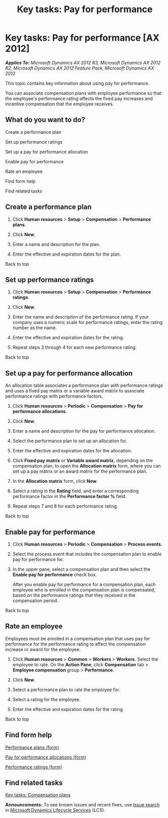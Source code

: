 ﻿---
title: 'Key tasks: Pay for performance'
TOCTitle: 'Key tasks: Pay for performance'
ms:assetid: d81f848d-a147-4e55-a498-07679c2dbebf
ms:mtpsurl: https://technet.microsoft.com/en-us/library/Hh781103(v=AX.60)
ms:contentKeyID: 43894520
ms.date: 09/02/2014
mtps_version: v=AX.60
---

# Key tasks: Pay for performance [AX 2012]


_**Applies To:** Microsoft Dynamics AX 2012 R3, Microsoft Dynamics AX 2012 R2, Microsoft Dynamics AX 2012 Feature Pack, Microsoft Dynamics AX 2012_

This topic contains key information about using pay for performance.

You can associate compensation plans with employee performance so that the employee's performance rating affects the fixed pay increases and incentive compensation that the employee receives.

## What do you want to do?

Create a performance plan

Set up performance ratings

Set up a pay for performance allocation

Enable pay for performance

Rate an employee

Find form help

Find related tasks

 

## Create a performance plan

1.  Click **Human resources** \> **Setup** \> **Compensation** \> **Performance plans**.

2.  Click **New**.

3.  Enter a name and description for the plan.

4.  Enter the effective and expiration dates for the plan.

Back to top

 

## Set up performance ratings

1.  Click **Human resources** \> **Setup** \> **Compensation** \> **Performance ratings**.

2.  Click **New**.

3.  Enter the name and description of the performance rating. If your company uses a numeric scale for performance ratings, enter the rating number as the name.

4.  Enter the effective and expiration dates for the rating.

5.  Repeat steps 2 through 4 for each new performance rating.

Back to top

 

## Set up a pay for performance allocation

An allocation table associates a performance plan with performance ratings and uses a fixed pay matrix or a variable award matrix to associate performance ratings with performance factors.

1.  Click **Human resources** \> **Periodic** \> **Compensation** \> **Pay for performance allocations**.

2.  Click **New**.

3.  Enter a name and description for the pay for performance allocation.

4.  Select the performance plan to set up an allocation for.

5.  Enter the effective and expiration dates for the allocation.

6.  Click **Fixed pay matrix** or **Variable award matrix**, depending on the compensation plan, to open the **Allocation matrix** form, where you can set up a pay matrix or an award matrix for the performance plan.

7.  In the **Allocation matrix** form, click **New**.

8.  Select a rating in the **Rating** field, and enter a corresponding performance factor in the **Performance factor %** field.

9.  Repeat steps 7 and 8 for each performance rating.

Back to top

 

## Enable pay for performance

1.  Click **Human resources** \> **Periodic** \> **Compensation** \> **Process events**.

2.  Select the process event that includes the compensation plan to enable pay for performance for.

3.  In the upper pane, select a compensation plan and then select the **Enable pay for performance** check box.
    
    After you enable pay for performance for a compensation plan, each employee who is enrolled in the compensation plan is compensated, based on the performance ratings that they received in the compensation period.

Back to top

 

## Rate an employee

Employees must be enrolled in a compensation plan that uses pay for performance for the performance rating to affect the compensation increase or award for the employee.

1.  Click **Human resources** \> **Common** \> **Workers** \> **Workers**. Select the employee to rate. On the **Action Pane**, click **Compensation** tab \> **Employee compensation** group \> **Performance**.

2.  Click **New**.

3.  Select a performance plan to rate the employee for.

4.  Select a rating for the employee.

5.  Enter the effective and expiration dates for the rating.

Back to top

## Find form help

[Performance plans (form)](https://technet.microsoft.com/en-us/library/hh781096\(v=ax.60\))

[Pay for performance allocations (form)](https://technet.microsoft.com/en-us/library/hh781104\(v=ax.60\))

[Performance ratings (form)](https://technet.microsoft.com/en-us/library/hh781109\(v=ax.60\))

## Find related tasks

[Key tasks: Compensation plans](key-tasks-compensation-plans.md)

  
**Announcements:** To see known issues and recent fixes, use [Issue search](http://go.microsoft.com/fwlink/?linkid=389258) in [Microsoft Dynamics Lifecycle Services](http://go.microsoft.com/fwlink/?linkid=306505) (LCS).


